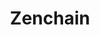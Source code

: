 ---
title: Zenchain
developer: The Good Idea Company
image: Zenchain.jpg
link: https://play.google.com/store/apps/details?id=com.goodideaco.ZenchainFree
android: https://play.google.com/store/apps/details?id=com.goodideaco.ZenchainFree
---